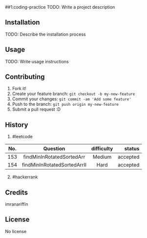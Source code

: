 ##1:coding-practice
TODO: Write a project description

## Installation
TODO: Describe the installation process

## Usage
TODO: Write usage instructions

## Contributing
1. Fork it!
2. Create your feature branch: `git checkout -b my-new-feature`
3. Commit your changes: `git commit -am 'Add some feature'`
4. Push to the branch: `git push origin my-new-feature`
5. Submit a pull request :D

## History
1. #leetcode

| No.  | 			Question		 	 |	 difficulty		|	  status |
| ---- |:-------------------------------:|:----------------:| ----------:|
|153   |	findMinInRotatedSortedArr 	 |		Medium		|	accepted |
|154   |	findMinInRotatedSortedArrII	 | 		Hard		|	accepted |

2. #hackerrank

## Credits
imranariffin

## License
No license